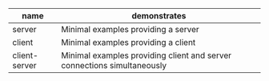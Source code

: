|name|demonstrates|
---|---
server|Minimal examples providing a server
client|Minimal examples providing a client
client-server|Minimal examples providing client and server connections simultaneously
